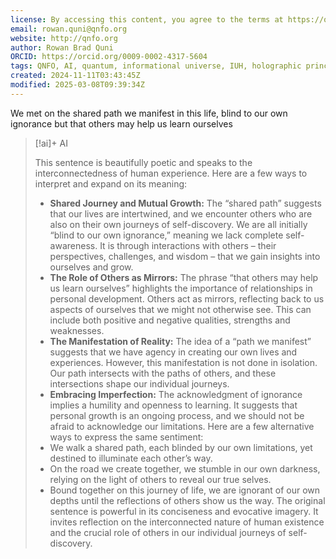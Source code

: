 ```yaml
---
license: By accessing this content, you agree to the terms at https://qnfo.org/LICENSE
email: rowan.quni@qnfo.org
website: http://qnfo.org
author: Rowan Brad Quni
ORCID: https://orcid.org/0009-0002-4317-5604
tags: QNFO, AI, quantum, informational universe, IUH, holographic principle
created: 2024-11-11T03:43:45Z
modified: 2025-03-08T09:39:34Z
---
```


We met on the shared path we manifest in this life, blind to our own ignorance but that others may help us learn ourselves

> [!ai]+ AI
>
> This sentence is beautifully poetic and speaks to the interconnectedness of human experience. Here are a few ways to interpret and expand on its meaning:
> - **Shared Journey and Mutual Growth:** The “shared path” suggests that our lives are intertwined, and we encounter others who are also on their own journeys of self-discovery. We are all initially “blind to our own ignorance,” meaning we lack complete self-awareness. It is through interactions with others – their perspectives, challenges, and wisdom – that we gain insights into ourselves and grow.
> - **The Role of Others as Mirrors:** The phrase “that others may help us learn ourselves” highlights the importance of relationships in personal development. Others act as mirrors, reflecting back to us aspects of ourselves that we might not otherwise see. This can include both positive and negative qualities, strengths and weaknesses.
> - **The Manifestation of Reality:** The idea of a “path we manifest” suggests that we have agency in creating our own lives and experiences. However, this manifestation is not done in isolation. Our path intersects with the paths of others, and these intersections shape our individual journeys.
> - **Embracing Imperfection:** The acknowledgment of ignorance implies a humility and openness to learning. It suggests that personal growth is an ongoing process, and we should not be afraid to acknowledge our limitations.
> Here are a few alternative ways to express the same sentiment:
> - We walk a shared path, each blinded by our own limitations, yet destined to illuminate each other’s way.
> - On the road we create together, we stumble in our own darkness, relying on the light of others to reveal our true selves.
> -  Bound together on this journey of life, we are ignorant of our own depths until the reflections of others show us the way.
> The original sentence is powerful in its conciseness and evocative imagery. It invites reflection on the interconnected nature of human existence and the crucial role of others in our individual journeys of self-discovery.
